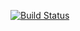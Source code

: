 [![Build Status](https://travis-ci.org/Schrodinger1926/cats-map.svg?branch=master)](https://travis-ci.org/Schrodinger1926/cats-map)